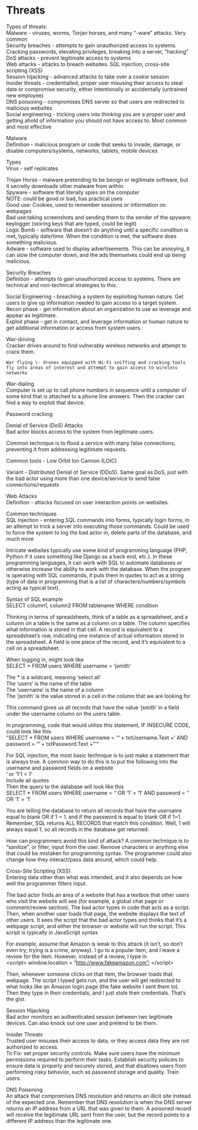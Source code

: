 # Threats

Types of threats:  
Malware \- viruses, worms, Torjan horses, and many “-ware” attacks. Very common  
Security breaches \- attempts to gain unauthorized access to systems. Cracking passwords, elevating privileges, breaking into a server, “hacking”  
DoS attacks \- prevent legitimate access to systems  
Web attacks \- attacks to breach websites. SQL injection, cross-site scripting (XSS)  
Session hijacking \- advanced attacks to take over a cookie session  
Insider threats \- credentialled, proper user misusing their access to steal data or compromise security, either intentionally or accidentally (untrained new employee)  
DNS poisoning \- compromises DNS server so that users are redirected to malicious websites  
Social engineering \- tricking users into thinking you are a proper user and getting ahold of information you should not have access to. Most common and most effective

Malware  
Definition \- malicious program or code that seeks to invade, damage, or disable computers/systems, networks, tablets, mobile devices

Types  
Virus \- self replicates

Trojan Horse \- malware pretending to be benign or legitimate software, but it secretly downloads other malware from within  
Spyware \- software that literally spies on the computer  
NOTE: could be good or bad, has practical uses  
Good use: Cookies, used to remember sessions or information on webpages  
Bad use:taking screenshots and sending them to the sender of the spyware; keylogger (storing keys that are typed, could be legit)  
Logic Bomb \- software that doesn’t do anything until a specific condition is met, typically date/time. When the condition is met, the software does something malicious.  
Adware \- software used to display advertisements. This can be annoying, it can slow the computer down, and the ads themselves could end up being malicious.

Security Breaches  
Definition \- attempts to gain unauthorized access to systems. There are technical and non-technical strategies to this.

Social Engineering \- breaching a system by exploiting human nature. Get users to give up information needed to gain access to a target system.   
Recon phase \- get information about an organization to use as leverage and appear as legitimate.   
Exploit phase \- get in contact, and leverage information or human nature to get additional information or access from system users.

War-driving  
	Cracker drives around to find vulnerably wireless networks and attempt to crack them.

	War flying \- drones equipped with Wi-Fi sniffing and cracking tools fly into areas of interest and attempt to gain access to wireless networks

War-dialing  
Computer is set up to call phone numbers in sequence until a computer of some kind that is attached to a phone line answers. Then the cracker can find a way to exploit that device.

Password cracking

Denial of Service (DoS) Attacks  
Bad actor blocks access to the system from legitimate users.

Common technique is to flood a service with many false connections, preventing it from addressing legitimate requests.

Common tools \- Low Orbit Ion Cannon (LOIC)

Variant \- Distributed Denial of Service (DDoS). Same goal as DoS, just with the bad actor using more than one device/service to send false connections/requests

Web Attacks  
Definition \- attacks focused on user interaction points on websites.

Common techniques  
SQL Injection \- entering SQL commands into forms, typically login forms, in an attempt to trick a server into executing those commands. Could be used to force the system to log the bad actor in, delete parts of the database, and much more

Intricate websites typically use some kind of programming language (PHP, Python if it uses something like Django as a back end, etc.). In these programming languages, it can work with SQL to automate databases or otherwise increase the ability to work with the database. When the program is operating with SQL commands, it puts them in quotes to act as a string (type of data in programming that is a list of characters/numbers/symbols acting as typical text).

Syntax of SQL example  
SELECT column1, column2 FROM tablename WHERE condition

Thinking in terms of spreadsheets, think of a table as a spreadsheet, and a column on a table is the same as a column on a table. The column specifies what information is stored in that cell. A record is equivalent to a spreadsheet’s row, indicating one instance of actual information stored in the spreadsheet. A field is one piece of the record, and it’s equivalent to a cell on a spreadsheet.

When logging in, might look like  
SELECT \* FROM users WHERE username \= ‘jsmith’

The \* is a wildcard, meaning ‘select all’   
The ‘users’ is the name of the table  
The ‘username’ is the name of a column  
The ‘jsmith’ is the value stored in a cell in the column that we are looking for

This command gives us all records that have the value ‘jsmith’ in a field under the username column on the users table.

In programming, code that would utilize this statement, IF INSECURE CODE, could look like this  
“SELECT \* FROM users WHERE username \= ‘“ \+ txtUsername.Text \+’ AND password \= ‘“ \+ txtPassword.Text \+”’” 

For SQL injection, the most basic technique is to just make a statement that is always true. A common way to do this is to put the following into the username and password fields on a website  
‘ or ‘1’1 \= 1’  
Include all quotes  
Then the query to the database will look like this  
SELECT \* FROM users WHERE username \= ‘’ OR ‘1’ \= ‘1’ AND password \= ‘’ OR ‘1’ \= ‘1’

You are telling the database to return all records that have the username equal to blank OR if 1 \= 1, and if the password is equal to blank OR if 1=1. Remember, SQL returns ALL RECORDS that match this condition. Well, 1 will always equal 1, so all records in the database get returned.

How can programmers avoid this kind of attack? A common technique is to “sanitize”, or filter, input from the user. Remove characters or anything else that could be mistaken for programming syntax. The programmer could also change how they interact/pass data around, which could help.

Cross-Site Scripting (XSS)  
Entering data other than what was intended, and it also depends on how well the programmer filters input. 

The bad actor finds an area of a website that has a textbox that other users who visit the website will see (for example, a global chat page or comment/review section). The bad actor types in code that acts as a script. Then, when another user loads that page, the website displays the text of other users. It sees the script that the bad actor types and thinks that it’s a webpage script, and either the browser or website will run the script. This script is typically in JavaScript syntax

For example, assume that Amazon is weak to this attack (it isn’t, so don’t even try; trying is a crime, anyway). I go to a popular item, and I leave a review for the item. However, instead of a review, I type in   
\<script\> window.location \= “http://www.fakeamazon.com”; \</script\>

Then, whenever someone clicks on that item, the browser loads that webpage. The script I typed gets run, and the user will get redirected to what looks like an Amazon login page (the fake website I sent them to). Then they type in their credentials, and I just stole their credentials. That’s the gist.

Session Hijacking  
Bad actor monitors an authenticated session between two legitimate devices. Can also knock out one user and pretend to be them.

Insider Threats  
Trusted user misuses their access to data, or they access data they are not authorized to access.  
To Fix: set proper security controls. Make sure users have the minimum permissions required to perform their tasks. Establish security policies to ensure data is properly and securely stored, and that disallows users from performing risky behavior, such as password storage and quality. Train users.

DNS Poisoning  
An attack that compromises DNS resolution and returns an illicit site instead of the expected one. Remember that DNS resolution is when the DNS server returns an IP address from a URL that was given to them. A poisoned record will receive the legitimate URL sent from the user, but the record points to a different IP address than the legitimate one.